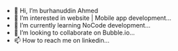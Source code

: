 - 👋 Hi, I’m burhanuddin Ahmed
- 👀 I’m interested in website | Mobile app development...
- 🌱 I’m currently learning NoCode development...
- 💞️ I’m looking to collaborate on Bubble.io...
- 📫 How to reach me on linkedin...

<!---
mdburhan3/mdburhan3 is a ✨ special ✨ repository because its `README.md` (this file) appears on your GitHub profile.
You can click the Preview link to take a look at your changes.
--->
